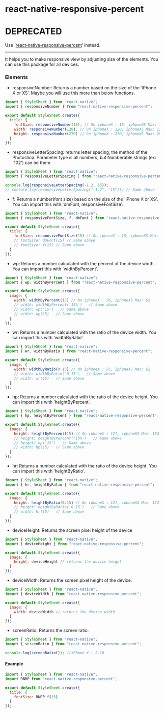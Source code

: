 # react-native-responsive-percent

# DEPRECATED

Use '[react-native-responsive-percent](https://www.npmjs.com/package/react-native-responsive-number)' instead.

---

It helps you to make responsive view by adjusting size of the elements. You can use this package for all devices.

### Elements

- responsiveNumber: Returns a number based on the size of the 'iPhone X or XS'. Maybe you will use this more than below functions.

```js
import { StyleSheet } from "react-native";
import { responsiveNumber } from "react-native-responsive-percent";

export default StyleSheet.create({
  title: {
    fontSize: responsiveNumber(15), // On iphoneX : 15, iphoneXS Max: 16.5
    width: responsiveNumber(120), // On iphoneX : 120, iphoneXS Max: 132
    height: responsiveNumber(270) // On iphoneX : 270, iphoneXS Max: 297
  }
});
```

- responsiveLetterSpacing: returns letter spacing, the method of the Photoshop. Parameter type is all numbers, but Numberable strings (ex: '102') can be them.

```js
import { StyleSheet } from "react-native";
import { responsiveLetterSpacing } from "react-native-responsive-percent";

console.log(responsiveLetterSpacing(-1.2, 15));
// console.log(responsiveLetterSpacing("-1.2", "15")); // Same above
```

- f: Returns a number(font size) based on the size of the 'iPhone X or XS'. You can import this with 'dmFont, responsiveFontSize'.

```js
import { StyleSheet } from "react-native";
import { responsiveFontSize, f, dmFont } from "react-native-responsive-percent";

export default StyleSheet.create({
  title: {
    fontSize: responsiveFontSize(15) // On iphoneX : 15, iphoneXS Max: 16.5
    // fontSize: dmFont(15) // Same above
    // fontSize: f(15) // Same above
  }
});
```

- wp: Returns a number calculated with the percent of the device width. You can import this with 'widthByPercent'.

```js
import { StyleSheet } from "react-native";
import { wp, widthByPercent } from "react-native-responsive-percent";

export default StyleSheet.create({
  image: {
    width: widthByPercent(15) // On iphoneX : 56, iphoneXS Max: 62
    // width: widthByPercent('15%')   // Same above
    // width: wp('15')   // Same above
    // width: wp(15)   // Same above
  }
});
```

- wr: Returns a number calculated with the ratio of the device width. You can import this with 'widthByRatio'.

```js
import { StyleSheet } from "react-native";
import { wr, widthByRatio } from "react-native-responsive-percent";

export default StyleSheet.create({
  image: {
    width: widthByRatio(0.15) // On iphoneX : 56, iphoneXS Max: 62
    // width: widthByRatio('0.15')   // Same above
    // width: wr(15)   // Same above
  }
});
```

- hp: Returns a number calculated with the ratio of the device height. You can import this with 'heightByPercent'.

```js
import { StyleSheet } from "react-native";
import { hp, heightByPercent } from "react-native-responsive-percent";

export default StyleSheet.create({
  image: {
    height: heightByPercent(15) // On iphoneX : 121, iphoneXS Max: 134
    // height: heightByPercent('15%')   // Same above
    // height: hp('15')   // Same above
    // width: hp(15)   // Same above
  }
});
```

- hr: Returns a number calculated with the ratio of the device height. You can import this with 'heightByRatio'.

```js
import { StyleSheet } from "react-native";
import { hr, heightByRatio } from "react-native-responsive-percent";

export default StyleSheet.create({
  image: {
    height: heightByRatio(0.15) // On iphoneX : 121, iphoneXS Max: 134
    // height: heightByRatio('0.15')   // Same above
    // width: hr(15)   // Same above
  }
});
```

- deviceHeight: Returns the screen pixel height of the device

```js
import { StyleSheet } from "react-native";
import { deviceHeight } from "react-native-responsive-percent";

export default StyleSheet.create({
  image: {
    height: deviceHeight // returns the device height
  }
});
```

- deviceWidth: Returns the screen pixel height of the device.

```js
import { StyleSheet } from "react-native";
import { deviceWidth } from "react-native-responsive-percent";

export default StyleSheet.create({
  image: {
    width: deviceWidth // returns the device width
  }
});
```

- screenRatio: Returns the screen ratio.

```js
import { StyleSheet } from "react-native";
import { screenRatio } from "react-native-responsive-percent";

console.log(screenRatio()); //iPhone X : 2.16
```

#### Example

```js
import { StyleSheet } from "react-native";
import RNRP from "react-native-responsive-percent";

export default StyleSheet.create({
  title: {
    fontSize: RNRP.f(15)
  }
});
```
